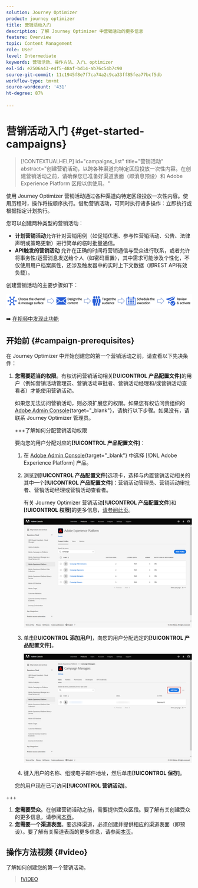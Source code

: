 ```yaml
---
solution: Journey Optimizer
product: journey optimizer
title: 营销活动入门
description: 了解 Journey Optimizer 中营销活动的更多信息
feature: Overview
topic: Content Management
role: User
level: Intermediate
keywords: 营销活动、操作方法、入门、optimizer
exl-id: e2506a43-e4f5-48af-bd14-ab76c54b7c90
source-git-commit: 11c1945f8e7f7ca74a2c9ca33ff85fea77bcf5db
workflow-type: tm+mt
source-wordcount: '431'
ht-degree: 87%

---
```


# 营销活动入门 {#get-started-campaigns}

>[!CONTEXTUALHELP]
>id="campaigns_list"
>title="营销活动"
>abstract="创建营销活动，以跨各种渠道向特定区段投放一次性内容。在创建营销活动之前，请确保您已准备好渠道表面（即消息预设）和 Adobe Experience Platform 区段以供使用。"

使用 Journey Optimizer 营销活动通过各种渠道向特定区段投放一次性内容。使用历程时，操作将按顺序执行。借助营销活动，可同时执行诸多操作：立即执行或根据指定计划执行。

您可以创建两种类型的营销活动：

* **计划营销活动**&#x200B;允许针对营销用例（如促销优惠、参与性营销活动、公告、法律声明或策略更新）进行简单的临时批量通信。
* **API触发的营销活动** 允许在正确的时间将营销通信与受众进行联系，或者允许将事务性/运营消息发送给个人（如密码重置），其中需求可能涉及个性化，不仅使用用户档案属性，还涉及触发器中的实时上下文数据（即REST API有效负载）。

创建营销活动的主要步骤如下：

![](assets/create-campaign-process.png)

➡️ [在视频中发现此功能](#video)

## 开始前 {#campaign-prerequisites}

在 Journey Optimizer 中开始创建您的第一个营销活动之前，请查看以下先决条件：

1. **您需要适当的权限**。有权访问营销活动相关&#x200B;**[!UICONTROL 产品配置文件]**&#x200B;的用户（例如营销活动管理员、营销活动审批者、营销活动经理和/或营销活动查看者）才能使用营销活动。

   如果您无法访问营销活动，则必须扩展您的权限。如果您有权访问贵组织的 [Adobe Admin Console](https://adminconsole.adobe.com/){target="_blank"}，请执行以下步骤。如果没有，请联系 Journey Optimizer 管理员。

   +++了解如何分配营销活动权限

   要向您的用户分配对应的&#x200B;**[!UICONTROL 产品配置文件]**：

   1. 在 [Adobe Admin Console](https://adminconsole.adobe.com/){target="_blank"} 中选择 [!DNL Adobe Experience Platform] 产品。

   1. 浏览到&#x200B;**[!UICONTROL 产品配置文件]**&#x200B;选项卡，选择与内置营销活动相关的其中一个&#x200B;**[!UICONTROL 产品配置文件]**：营销活动管理员、营销活动审批者、营销活动经理或营销活动查看者。

      有关 Journey Optimizer 营销活动&#x200B;**[!UICONTROL 产品配置文件]**&#x200B;和&#x200B;**[!UICONTROL 权限]**&#x200B;的更多信息，[请参阅此页](../administration/ootb-product-profiles.md)。

      ![](assets/do-not-localize/admin_1.png)

   1. 单击&#x200B;**[!UICONTROL 添加用户]**，向您的用户分配选定的&#x200B;**[!UICONTROL 产品配置文件]**。

      ![](assets/do-not-localize/admin_2.png)

   1. 键入用户的名称、组或电子邮件地址，然后单击&#x200B;**[!UICONTROL 保存]**。

   您的用户现在已可访问&#x200B;**[!UICONTROL 营销活动]**。

+++

1. **您需要受众**。在创建营销活动之前，需要提供受众区段。要了解有关创建受众的更多信息，请参阅[本页](../segment/about-segments.md)。
1. **您需要一个渠道表面**。要选择渠道，必须创建并提供相应的渠道表面（即预设）。要了解有关渠道表面的更多信息，请参阅[本页](../configuration/channel-surfaces.md)。

## 操作方法视频 {#video}

了解如何创建您的第一个营销活动。

>[!VIDEO](https://video.tv.adobe.com/v/346680?quality=12)
